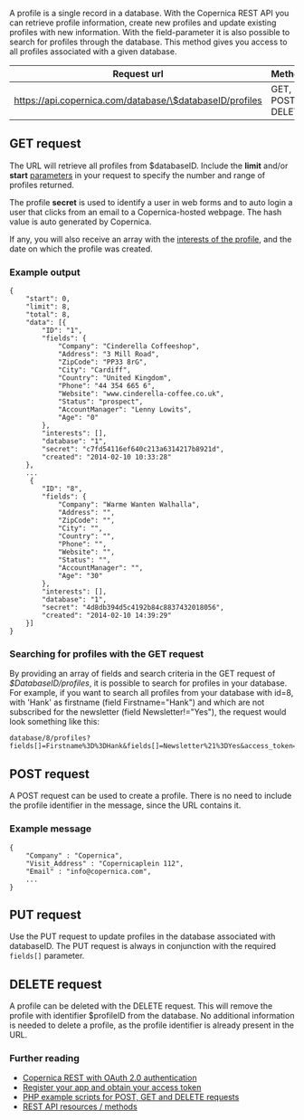 A profile is a single record in a database. With the Copernica REST API
you can retrieve profile information, create new profiles and update
existing profiles with new information. With the field-parameter it is
also possible to search for profiles through the database. This method
gives you access to all profiles associated with a given database.

| Request url | Methods | Parameters |
| --- | --- | --- |
| https://api.copernica.com/database/\$databaseID/profiles | GET, POST, DELETE | fields[], start, limit |

GET request
-----------

The URL will retrieve all profiles from \$databaseID. Include the
**limit** and/or **start**
[parameters](./rest-api-parameters.md)
in your request to specify the number and range of profiles returned.

The profile **secret** is used to identify a user in web forms and to
auto login a user that clicks from an email to a Copernica-hosted
webpage. The hash value is auto generated by Copernica.

If any, you will also receive an array with the [interests of the
profile](./profile-interests.md), and the date on which the profile was
created.

### Example output

```
{
    "start": 0,
    "limit": 8,
    "total": 8,
    "data": [{
        "ID": "1",
        "fields": {
            "Company": "Cinderella Coffeeshop",
            "Address": "3 Mill Road",
            "ZipCode": "PP33 8rG",
            "City": "Cardiff",
            "Country": "United Kingdom",
            "Phone": "44 354 665 6",
            "Website": "www.cinderella-coffee.co.uk",
            "Status": "prospect",
            "AccountManager": "Lenny Lowits",
            "Age": "0"
        },
        "interests": [],
        "database": "1",
        "secret": "c7fd54116ef640c213a6314217b8921d",
        "created": "2014-02-10 10:33:28"
    }, 
    ...
     {
        "ID": "8",
        "fields": {
            "Company": "Warme Wanten Walhalla",
            "Address": "",
            "ZipCode": "",
            "City": "",
            "Country": "",
            "Phone": "",
            "Website": "",
            "Status": "",
            "AccountManager": "",
            "Age": "30"
        },
        "interests": [],
        "database": "1",
        "secret": "4d8db394d5c4192b84c8837432018056",
        "created": "2014-02-10 14:39:29"
    }]
}
```

### Searching for profiles with the GET request

By providing an array of fields and search criteria in the GET request
of *\$DatabaseID/profiles*, it is possible to search for profiles in
your database. For example, if you want to search all profiles from your
database with id=8, with 'Hank' as firstname (field Firstname="Hank")
and which are not subscribed for the newsletter (field
Newsletter!="Yes"), the request would look something like this:

```
database/8/profiles?fields[]=Firstname%3D%3DHank&fields[]=Newsletter%21%3DYes&access_token=...
```

POST request
------------

A POST request can be used to create a profile. There is no need to
include the profile identifier in the message, since the URL contains
it.

### Example message

```
{
    "Company" : "Copernica",
    "Visit_Address" : "Copernicaplein 112",
    "Email" : "info@copernica.com",
    ...
}
```

PUT request
-----------

Use the PUT request to update profiles in the database associated with
databaseID. The PUT request is always in conjunction with the required
`fields[]` parameter.

DELETE request
--------------

A profile can be deleted with the DELETE request. This will remove the
profile with identifier \$profileID from the database. No additional
information is needed to delete a profile, as the profile identifier is
already present in the URL.

### Further reading

-   [Copernica REST with OAuth 2.0
    authentication](./setting-up-copernica-rest-service.md)
-   [Register your app and obtain your access
    token](./register-your-app-on-copernica-com.md)
-   [PHP example scripts for POST, GET and DELETE
    requests](./example-get-post-and-delete-requests.md)
-   [REST API resources / methods](./the-copernica-rest-api.md)

